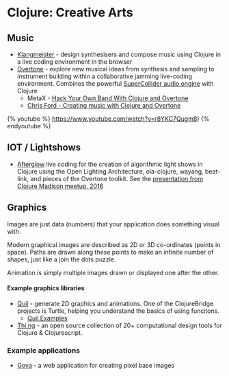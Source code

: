 # Clojure: Creative Arts

## Music

* [Klangmeister](https://ctford.github.io/klangmeister/) - design synthesisers and compose music using Clojure in a live coding environment in the browser
* [Overtone](http://overtone.github.io/) - explore new musical ideas from synthesis and sampling to instrument building within a collaborative jamming live-coding environment. Combines the powerful [SuperCollider audio engine](http://supercollider.github.io/) with Clojure
    * MetaX - [Hack Your Own Band With Clojure and Overtone](https://www.youtube.com/watch?v=qUU7WeUiR5o#t=51m44s)
    * [Chris Ford - Creating music with Clojure and Overtone](https://www.youtube.com/watch?v=RYZeQ6t_5SA#t55m.18s)

{% youtube %}
https://www.youtube.com/watch?v=r8YKC7Qugm8)
{% endyoutube %}

## IOT / Lightshows

* [Afterglow](https://github.com/brunchboy/afterglow) live coding for the creation of algorithmic light shows in Clojure using the Open Lighting Architecture, ola-clojure, wayang, beat-link, and pieces of the Overtone toolkit.  See the [presentation from Clojure Madison meetup, 2016](https://www.youtube.com/watch?v=mvNN0SMMZDQ)


## Graphics

Images are just data (numbers) that your application does something visual with.

Modern graphical images are described as 2D or 3D co-ordinates (points in space).  Paths are drawn along these points to make an infinite number of shapes, just like a join the dots puzzle.

Animation is simply multiple images drawn or displayed one after the other.


#### Example graphics libraries

* [Quil](http://quil.info/) - generate 2D graphics and animations.  One of the ClojureBridge projects is  Turtle, helping you understand the basics of using funcitons.
    * [Quil Examples](http://quil.info/examples)
* [Thi.ng](http://thi.ng/) - an open source collection of 20+ computational design tools for Clojure & Clojurescript.


### Example applications

* [Goya](https://jackschaedler.github.io/goya/) - a web application for creating pixel base images
